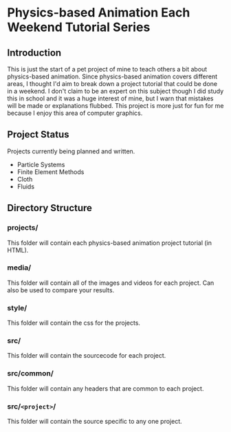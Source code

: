 Physics-based Animation Each Weekend Tutorial Series
====================================================================================================

Introduction
---------------
This is just the start of a pet project of mine to teach others a bit about physics-based animation.  Since physics-based animation covers different areas, I thought I'd aim to break down a project tutorial that could be done in a weekend.  I don't claim to be an expert on this subject though I did study this in school and it was a huge interest of mine, but I warn that mistakes will be made or explanations flubbed.  This project is more just for fun for me because I enjoy this area of computer graphics.

Project Status
---------------
Projects currently being planned and written.
- Particle Systems
- Finite Element Methods
- Cloth
- Fluids

Directory Structure
-------------------
### projects/
This folder will contain each physics-based animation project tutorial (in HTML).

### media/
This folder will contain all of the images and videos for each project. Can also be used to compare your results.

### style/
This folder will contain the css for the projects.

### src/
This folder will contain the sourcecode for each project.

### src/common/
This folder will contain any headers that are common to each project.

### src/`<project>`/
This folder will contain the source specific to any one project.
